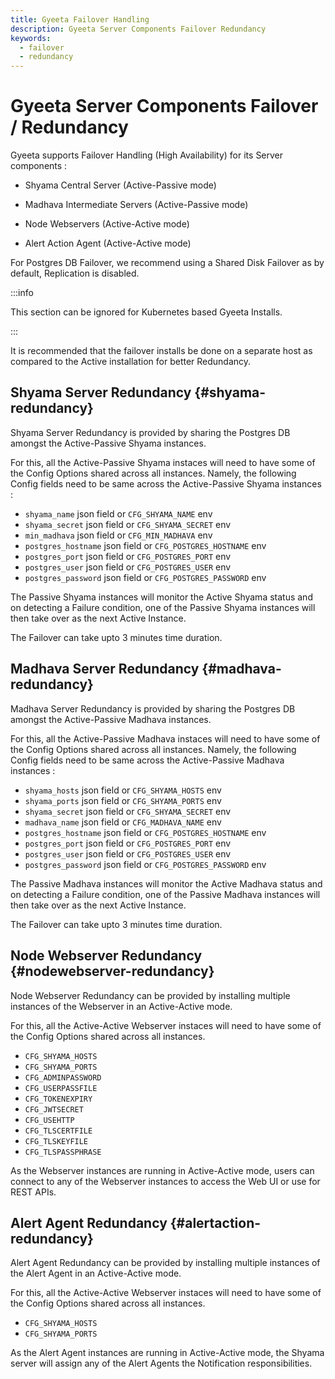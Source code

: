 ```yaml
---
title: Gyeeta Failover Handling
description: Gyeeta Server Components Failover Redundancy
keywords:
  - failover
  - redundancy
---
```


# Gyeeta Server Components Failover / Redundancy

Gyeeta supports Failover Handling (High Availability) for its Server components :

- Shyama Central Server (Active-Passive mode)

- Madhava Intermediate Servers (Active-Passive mode)

- Node Webservers (Active-Active mode)

- Alert Action Agent (Active-Active mode)

For Postgres DB Failover, we recommend using a Shared Disk Failover as by default, Replication is disabled.

:::info

This section can be ignored for Kubernetes based Gyeeta Installs.

:::

It is recommended that the failover installs be done on a separate host as compared to the Active installation
for better Redundancy.

## Shyama Server Redundancy {#shyama-redundancy}

Shyama Server Redundancy is provided by sharing the Postgres DB amongst the Active-Passive Shyama instances.

For this, all the Active-Passive Shyama instaces will need to have some of the Config Options shared across all instances.
Namely, the following Config fields need to be same across the Active-Passive Shyama instances :

- `shyama_name` json field or `CFG_SHYAMA_NAME` env
- `shyama_secret` json field or `CFG_SHYAMA_SECRET` env
- `min_madhava` json field or `CFG_MIN_MADHAVA` env
- `postgres_hostname` json field or `CFG_POSTGRES_HOSTNAME` env
- `postgres_port` json field or `CFG_POSTGRES_PORT` env
- `postgres_user` json field or `CFG_POSTGRES_USER` env
- `postgres_password` json field or `CFG_POSTGRES_PASSWORD` env


The Passive Shyama instances will monitor the Active Shyama status and on detecting a Failure condition,
one of the Passive Shyama instances will then take over as the next Active Instance.

The Failover can take upto 3 minutes time duration.


## Madhava Server Redundancy {#madhava-redundancy}

Madhava Server Redundancy is provided by sharing the Postgres DB amongst the Active-Passive Madhava instances.

For this, all the Active-Passive Madhava instaces will need to have some of the Config Options shared across all instances.
Namely, the following Config fields need to be same across the Active-Passive Madhava instances :

- `shyama_hosts` json field or `CFG_SHYAMA_HOSTS` env
- `shyama_ports` json field or `CFG_SHYAMA_PORTS` env
- `shyama_secret` json field or `CFG_SHYAMA_SECRET` env
- `madhava_name` json field or `CFG_MADHAVA_NAME` env
- `postgres_hostname` json field or `CFG_POSTGRES_HOSTNAME` env
- `postgres_port` json field or `CFG_POSTGRES_PORT` env
- `postgres_user` json field or `CFG_POSTGRES_USER` env
- `postgres_password` json field or `CFG_POSTGRES_PASSWORD` env


The Passive Madhava instances will monitor the Active Madhava status and on detecting a Failure condition,
one of the Passive Madhava instances will then take over as the next Active Instance.

The Failover can take upto 3 minutes time duration.


## Node Webserver Redundancy {#nodewebserver-redundancy}

Node Webserver Redundancy can be provided by installing multiple instances of the Webserver in an Active-Active mode.

For this, all the Active-Active Webserver instaces will need to have some of the Config Options shared across all instances.

- `CFG_SHYAMA_HOSTS`
- `CFG_SHYAMA_PORTS`
- `CFG_ADMINPASSWORD`
- `CFG_USERPASSFILE`
- `CFG_TOKENEXPIRY`
- `CFG_JWTSECRET`
- `CFG_USEHTTP`
- `CFG_TLSCERTFILE`
- `CFG_TLSKEYFILE`
- `CFG_TLSPASSPHRASE`

As the Webserver instances are running in Active-Active mode, users can connect to any of the Webserver instances to
access the Web UI or use for REST APIs.


## Alert Agent Redundancy {#alertaction-redundancy}

Alert Agent Redundancy can be provided by installing multiple instances of the Alert Agent in an Active-Active mode.

For this, all the Active-Active Webserver instaces will need to have some of the Config Options shared across all instances.

- `CFG_SHYAMA_HOSTS`
- `CFG_SHYAMA_PORTS`

As the Alert Agent instances are running in Active-Active mode, the Shyama server will assign any of the Alert Agents the
Notification responsibilities.



